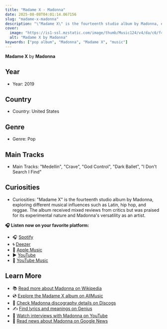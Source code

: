 ```yaml
---
title: "Madame X - Madonna"
date: 2025-08-08T04:01:14.067156
slug: "madame-x-madonna"
description: "\"Madame X\" is the fourteenth studio album by Madonna, exploring different musical influences such as Latin, hip hop, and reggae."
cover:
  image: "https://is1-ssl.mzstatic.com/image/thumb/Music124/v4/da/c6/f4/dac6f434-3b0e-71f9-0be7-318edd1699aa/00602577826078.rgb.jpg/500x500bb.jpg"
  alt: "Madame X by Madonna"
keywords: ["pop album", "Madonna", "Madame X", "music"]
---
```


**Madame X** by **Madonna**
## Year
- Year: 2019
## Country
- Country: United States
## Genre
- Genre: Pop
## Main Tracks
- Main Tracks: "Medellín", "Crave", "God Control", "Dark Ballet", "I Don't Search I Find"
## Curiosities
- Curiosities: "Madame X" is the fourteenth studio album by Madonna, exploring different musical influences such as Latin, hip hop, and reggae. The album received mixed reviews from critics but was praised for its experimental nature and Madonna's versatility as an artist.



**🎧 Listen now on your favorite platform:**

- 🎧 [Spotify](https://open.spotify.com/search/Madame%20X%20Madonna)
- 🌀 [Deezer](https://www.deezer.com/search/Madame%20X%20Madonna)
- 🍎 [Apple Music](https://music.apple.com/search?term=Madame%20X%20Madonna)
- ▶️ [YouTube](https://www.youtube.com/results?search_query=Madame%20X%20Madonna)
- 🎵 [YouTube Music](https://music.youtube.com/search?q=Madame%20X%20Madonna)

## Learn More

- 📚 [Read more about Madonna on Wikipedia](https://en.wikipedia.org/wiki/Madonna)
- 💿 [Explore the Madame X album on AllMusic](https://www.allmusic.com/search/albums/Madame+X)
- 📀 [Check Madonna discography details on Discogs](https://www.discogs.com/search/?q=Madame+X+Madonna&type=all)
- ✍️ [Find lyrics and meanings on Genius](https://genius.com/search?q=Madame+X%20Madonna)
- 🎤 [Watch interviews with Madonna on YouTube](https://www.youtube.com/results?search_query=Madonna+interview)
- 📰 [Read news about Madonna on Google News](https://news.google.com/search?q=Madonna)